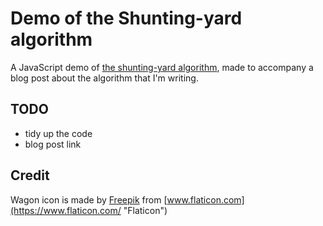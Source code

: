 # Demo of the Shunting-yard algorithm

A JavaScript demo of [the shunting-yard algorithm](https://en.wikipedia.org/wiki/Shunting-yard_algorithm),
made to accompany a blog post about the algorithm that I'm writing.


## TODO
- tidy up the code
- blog post link

## Credit
Wagon icon is made by [Freepik](https://www.freepik.com "Freepik") from [www.flaticon.com](https://www.flaticon.com/ "Flaticon")
